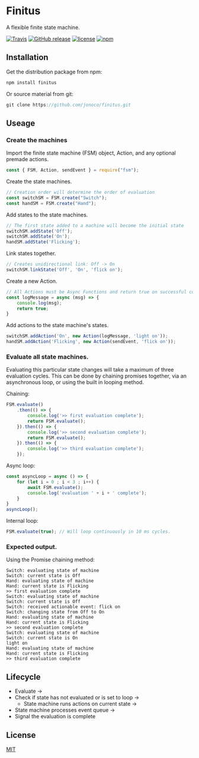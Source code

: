 # Finitus
A flexible finite state machine.

[![Travis](https://img.shields.io/travis/jonoco/finitus.svg?style=flat-square)](https://travis-ci.org/jonoco/finitus)
[![GitHub release](https://img.shields.io/github/release/jonoco/finitus.svg)](https://github.com/jonoco/finitus)
[![license](https://img.shields.io/github/license/jonoco/finitus.svg)](https://github.com/jonoco/finitus)
[![npm](https://img.shields.io/npm/v/finitus.svg)](https://www.npmjs.com/package/finitus)

## Installation
Get the distribution package from npm:
```bash
npm install finitus
```

Or source material from git:
```javascript
git clone https://github.com/jonoco/finitus.git
```

## Useage

### Create the machines
Import the finite state machine (FSM) object, Action, and any optional premade actions.
```javascript
const { FSM, Action, sendEvent } = require("fsm");
```

Create the state machines.
```javascript
// Creation order will determine the order of evaluation
const switchSM = FSM.create("Switch");
const handSM = FSM.create("Hand");
```

Add states to the state machines.
```javascript
// The first state added to a machine will become the initial state
switchSM.addState('Off');
switchSM.addState('On');
handSM.addState('Flicking');
```

Link states together.
```javascript
// Creates unidirectional link: Off -> On
switchSM.linkState('Off', 'On', 'flick on'); 
```

Create a new Action.
```javascript
// All Actions must be Async Functions and return true on successful completion
const logMessage = async (msg) => {
    console.log(msg);
    return true;
}
```

Add actions to the state machine's states.
```javascript
switchSM.addAction('On', new Action(logMessage, 'light on'));
handSM.addAction('Flicking', new Action(sendEvent, 'flick on'));
```

### Evaluate all state machines.
Evaluating this particular state changes will take a maximum of three evaluation cycles. This can be done by chaining promises together, via an asynchronous loop, or using the built in looping method.

Chaining:
```javascript 
FSM.evaluate()
    .then(() => { 
        console.log('>> first evaluation complete');
        return FSM.evaluate(); 
    }).then(() => { 
        console.log('>> second evaluation complete'); 
        return FSM.evaluate();
    }).then(() => {
        console.log('>> third evaluation complete');
    });
```

Async loop:
```javascript
const asyncLoop = async () => {
    for (let i = 0 ; i < 3 ; i++) {
        await FSM.evaluate();
        console.log('evaluation ' + i + ' complete');
    }
}
asyncLoop();
```

Internal loop:
```javascript
FSM.evaluate(true); // Will loop continuously in 10 ms cycles.
```

### Expected output.

Using the Promise chaining method:
```
Switch: evaluating state of machine
Switch: current state is Off
Hand: evaluating state of machine
Hand: current state is Flicking
>> first evaluation complete
Switch: evaluating state of machine
Switch: current state is Off
Switch: received actionable event: flick on
Switch: changing state from Off to On
Hand: evaluating state of machine
Hand: current state is Flicking
>> second evaluation complete
Switch: evaluating state of machine
Switch: current state is On
light on
Hand: evaluating state of machine
Hand: current state is Flicking
>> third evaluation complete
```

## Lifecycle
- Evaluate ->  
- Check if state has not evaluated or is set to loop ->
    - State machine runs actions on current state ->
- State machine processes event queue ->
- Signal the evaluation is complete

## License
[MIT](../master/LICENSE)
